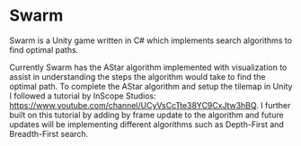 # Swarm
Swarm is a Unity game written in C# which implements search algorithms to find optimal paths. 


Currently Swarm has the AStar algorithm implemented with visualization to assist in understanding the steps the algorithm would take to find the optimal path. 
To complete the AStar algorithm and setup the tilemap in Unity I followed a tutorial by InScope Studios: https://www.youtube.com/channel/UCyVsCcTte38YC9CxJtw3hBQ. I further built on this tutorial by adding by frame update to the algorithm and future updates will be implementing different algorithms such as Depth-First and Breadth-First search. 
